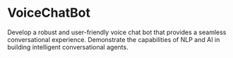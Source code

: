 # VoiceChatBot

Develop a robust and user-friendly voice chat bot that provides a seamless conversational experience.
Demonstrate the capabilities of NLP and AI in building intelligent conversational agents.
